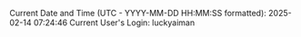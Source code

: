 Current Date and Time (UTC - YYYY-MM-DD HH:MM:SS formatted): 2025-02-14 07:24:46
Current User's Login: luckyaiman
